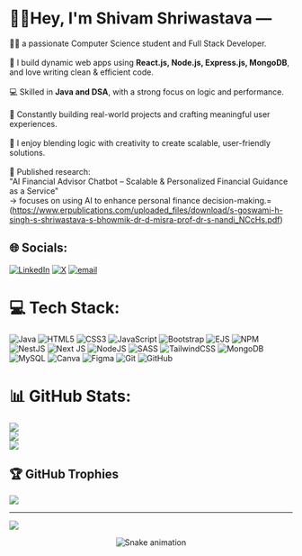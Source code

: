 #                                                                      🙋‍♂Hey, I'm Shivam Shriwastava — 
👨‍💻 a passionate Computer Science student and Full Stack Developer.<br><br>🔧 I build dynamic web apps using **React.js, Node.js, Express.js, MongoDB**, and love writing clean & efficient code.<br><br>💻 Skilled in **Java and DSA**, with a strong focus on logic and performance.<br><br>🚀 Constantly building real-world projects and crafting meaningful user experiences.<br><br>🧠 I enjoy blending logic with creativity to create scalable, user-friendly solutions.<br><br>📄 Published research:  <br>"AI Financial Advisor Chatbot – Scalable & Personalized Financial Guidance as a Service"  <br>→ focuses on using AI to enhance personal finance decision-making.=(https://www.erpublications.com/uploaded_files/download/s-goswami-h-singh-s-shriwastava-s-bhowmik-dr-d-misra-prof-dr-s-nandi_NCcHs.pdf)<br>


## 🌐 Socials:
[![LinkedIn](https://img.shields.io/badge/LinkedIn-%230077B5.svg?logo=linkedin&logoColor=white)](https://linkedin.com/in/shivam-shriwastava) [![X](https://img.shields.io/badge/X-black.svg?logo=X&logoColor=white)](https://x.com/@shivam-shri-9) [![email](https://img.shields.io/badge/Email-D14836?logo=gmail&logoColor=white)](mailto:sshriwastav26@gmail.com) 

# 💻 Tech Stack:
![Java](https://img.shields.io/badge/java-%23ED8B00.svg?style=for-the-badge&logo=openjdk&logoColor=white) ![HTML5](https://img.shields.io/badge/html5-%23E34F26.svg?style=for-the-badge&logo=html5&logoColor=white) ![CSS3](https://img.shields.io/badge/css3-%231572B6.svg?style=for-the-badge&logo=css3&logoColor=white) ![JavaScript](https://img.shields.io/badge/javascript-%23323330.svg?style=for-the-badge&logo=javascript&logoColor=%23F7DF1E) ![Bootstrap](https://img.shields.io/badge/bootstrap-%238511FA.svg?style=for-the-badge&logo=bootstrap&logoColor=white) ![EJS](https://img.shields.io/badge/ejs-%23B4CA65.svg?style=for-the-badge&logo=ejs&logoColor=black) ![NPM](https://img.shields.io/badge/NPM-%23CB3837.svg?style=for-the-badge&logo=npm&logoColor=white) ![NestJS](https://img.shields.io/badge/nestjs-%23E0234E.svg?style=for-the-badge&logo=nestjs&logoColor=white) ![Next JS](https://img.shields.io/badge/Next-black?style=for-the-badge&logo=next.js&logoColor=white) ![NodeJS](https://img.shields.io/badge/node.js-6DA55F?style=for-the-badge&logo=node.js&logoColor=white) ![SASS](https://img.shields.io/badge/SASS-hotpink.svg?style=for-the-badge&logo=SASS&logoColor=white) ![TailwindCSS](https://img.shields.io/badge/tailwindcss-%2338B2AC.svg?style=for-the-badge&logo=tailwind-css&logoColor=white) ![MongoDB](https://img.shields.io/badge/MongoDB-%234ea94b.svg?style=for-the-badge&logo=mongodb&logoColor=white) ![MySQL](https://img.shields.io/badge/mysql-4479A1.svg?style=for-the-badge&logo=mysql&logoColor=white) ![Canva](https://img.shields.io/badge/Canva-%2300C4CC.svg?style=for-the-badge&logo=Canva&logoColor=white) ![Figma](https://img.shields.io/badge/figma-%23F24E1E.svg?style=for-the-badge&logo=figma&logoColor=white) ![Git](https://img.shields.io/badge/git-%23F05033.svg?style=for-the-badge&logo=git&logoColor=white) ![GitHub](https://img.shields.io/badge/github-%23121011.svg?style=for-the-badge&logo=github&logoColor=white)


# 📊 GitHub Stats:
![](https://github-readme-stats.vercel.app/api?username=shivam-shriwastava11&theme=dark&hide_border=false&include_all_commits=true&count_private=false)<br/>
![](https://nirzak-streak-stats.vercel.app/?user=shivam-shriwastava11&theme=dark&hide_border=false)<br/>
![](https://github-readme-stats.vercel.app/api/top-langs/?username=shivam-shriwastava11&theme=dark&hide_border=false&include_all_commits=true&count_private=false&layout=compact)


## 🏆 GitHub Trophies
![](https://github-profile-trophy.vercel.app/?username=alamimran613&theme=radical&no-frame=false&no-bg=false&margin-w=4)

---
[![](https://visitcount.itsvg.in/api?id=shivam-shriwastava11&icon=0&color=0)](https://visitcount.itsvg.in)



<!-- Snake Game Repo View -->

<div align="center">
  <img src="https://profile-readme-generator.com/assets/snake.svg" alt="Snake animation" />
</div>

<!-- Proudly created with GPRM ( https://gprm.itsvg.in ) -->
